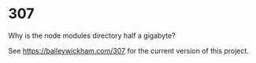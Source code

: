 # 307
Why is the node modules directory half a gigabyte?

See <https://baileywickham.com/307> for the current version of this project.
